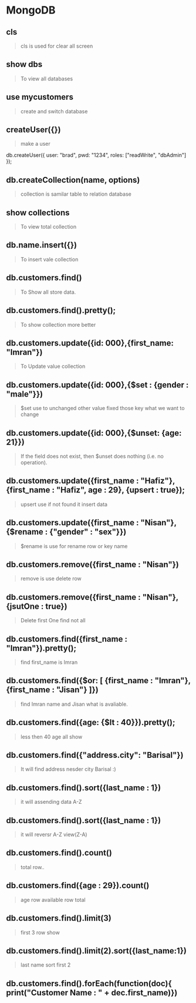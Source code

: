 # MongoDB


## cls

> cls is used for clear all screen

## show dbs

> To view all databases

## use mycustomers

> create and switch database

## createUser({})

> make a user

db.createUser({
    user: "brad",
    pwd: "1234",
    roles: ["readWrite", "dbAdmin"]
});

## db.createCollection(name, options)

> collection is samilar table to relation database

## show collections

> To view total collection

## db.name.insert({})

> To insert vale collection

## db.customers.find()

> To Show all store data.

## db.customers.find().pretty();

> To show collection more better

## db.customers.update({id: 000},{first_name: "Imran"})

> To Update value collection 

## db.customers.update({id: 000},{$set : {gender : "male"}})

> $set use to unchanged other value fixed those key what we want to change

## db.customers.update({id: 000},{$unset: {age: 21}})

> If the field does not exist, then $unset does nothing (i.e. no operation).

## db.customers.update({first_name : "Hafiz"},{first_name : "Hafiz", age : 29}, {upsert : true});

> upsert use if not found it insert data

## db.customers.update({first_name : "Nisan"},{$rename : {"gender" : "sex"}})

> $rename is use for rename row or key name

## db.customers.remove({first_name : "Nisan"})

> remove is use delete row

## db.customers.remove({first_name : "Nisan"},{jsutOne : true})

> Delete first One find not all

## db.customers.find({first_name : "Imran"}).pretty();

> find first_name is Imran

## db.customers.find({$or: [ {first_name : "Imran"}, {first_name : "Jisan"} ]})

> find Imran name and Jisan what is avaliable.

## db.customers.find({age: {$lt : 40}}).pretty();

> less then 40 age all show

## db.customers.find({"address.city": "Barisal"})

> It will find address nesder city Barisal :) 

## db.customers.find().sort({last_name : 1})

> it will assending data A-Z

## db.customers.find().sort({last_name : 1})

> it will reversr A-Z view(Z-A)

## db.customers.find().count()

> total row..

## db.customers.find({age : 29}).count()

> age row available row total

## db.customers.find().limit(3)

> first 3 row show

## db.customers.find().limit(2).sort({last_name:1})

> last name sort first 2

## db.customers.find().forEach(function(doc){ print("Customer Name : " + dec.first_name)})